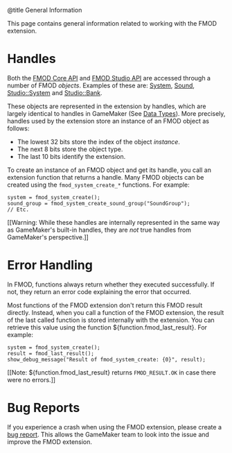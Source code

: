 @title General Information

This page contains general information related to working with the FMOD extension.

# Handles

Both the [FMOD Core API](https://www.fmod.com/docs/2.02/api/core-api.html) and [FMOD Studio API](https://www.fmod.com/docs/2.02/api/studio-api.html) are accessed through a number of FMOD *objects*. Examples of these are: [System](https://www.fmod.com/docs/2.02/api/core-api-system.html), [Sound](https://www.fmod.com/docs/2.02/api/core-api-sound.html), [Studio::System](https://www.fmod.com/docs/2.02/api/studio-api-system.html) and [Studio::Bank](https://www.fmod.com/docs/2.02/api/studio-api-bank.html).

These objects are represented in the extension by handles, which are largely identical to handles in GameMaker (See [Data Types](https://manual.gamemaker.io/monthly/en/GameMaker_Language/GML_Overview/Data_Types.htm)). More precisely, handles used by the extension store an instance of an FMOD object as follows: 

* The lowest 32 bits store the index of the object *instance*.
* The next 8 bits store the object type.
* The last 10 bits identify the extension.

To create an instance of an FMOD object and get its handle, you call an extension function that returns a handle. Many FMOD objects can be created using the `fmod_system_create_*` functions. For example: 

```gml
system = fmod_system_create();
sound_group = fmod_system_create_sound_group("SoundGroup");
// Etc.
```

[[Warning: While these handles are internally represented in the same way as GameMaker's built-in handles, they are *not* true handles from GameMaker's perspective.]]

# Error Handling

In FMOD, functions always return whether they executed successfully. If not, they return an error code explaining the error that occurred.

Most functions of the FMOD extension don't return this FMOD result directly. Instead, when you call a function of the FMOD extension, the result of the last called function is stored internally with the extension. You can retrieve this value using the function ${function.fmod_last_result}. For example: 

```gml
system = fmod_system_create();
result = fmod_last_result();
show_debug_message("Result of fmod_system_create: {0}", result);
```

[[Note: ${function.fmod_last_result} returns `FMOD_RESULT.OK` in case there were no errors.]]

# Bug Reports

If you experience a crash when using the FMOD extension, please create a [bug report](https://github.com/YoYoGames/GMEXT-FMOD/issues/new?assignees=&labels=extension-bug&projects=&template=extension_bug_report.yml). This allows the GameMaker team to look into the issue and improve the FMOD extension.